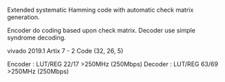 Extended systematic Hamming code with automatic check matrix generation. 

Encoder do coding based upon check matrix. 
Decoder use simple syndrome decoding. 

vivado 2019.1 Artix 7 - 2 Code (32, 26, 5)

Encoder : LUT/REG 22/17	>250MHz (250Mbps) 
Decoder : LUT/REG 63/69 >250MHz (250Mbps) 